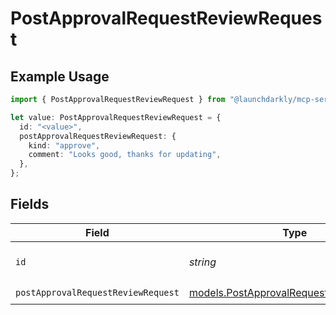 # PostApprovalRequestReviewRequest

## Example Usage

```typescript
import { PostApprovalRequestReviewRequest } from "@launchdarkly/mcp-server/models/operations";

let value: PostApprovalRequestReviewRequest = {
  id: "<value>",
  postApprovalRequestReviewRequest: {
    kind: "approve",
    comment: "Looks good, thanks for updating",
  },
};
```

## Fields

| Field                                                                                       | Type                                                                                        | Required                                                                                    | Description                                                                                 |
| ------------------------------------------------------------------------------------------- | ------------------------------------------------------------------------------------------- | ------------------------------------------------------------------------------------------- | ------------------------------------------------------------------------------------------- |
| `id`                                                                                        | *string*                                                                                    | :heavy_check_mark:                                                                          | The approval request ID                                                                     |
| `postApprovalRequestReviewRequest`                                                          | [models.PostApprovalRequestReviewRequest](../../models/postapprovalrequestreviewrequest.md) | :heavy_check_mark:                                                                          | N/A                                                                                         |